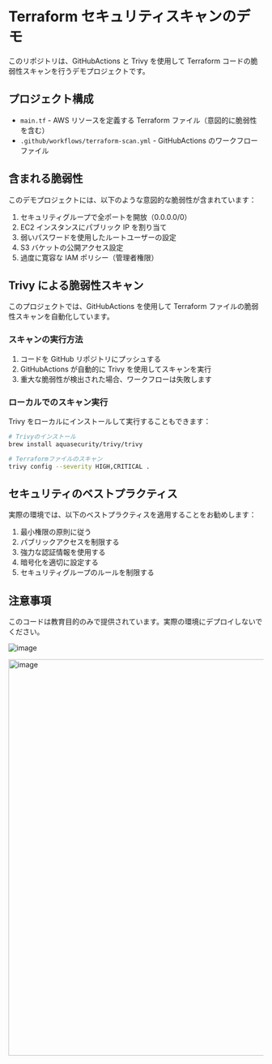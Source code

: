 # Terraform セキュリティスキャンのデモ

このリポジトリは、GitHubActions と Trivy を使用して Terraform コードの脆弱性スキャンを行うデモプロジェクトです。

## プロジェクト構成

- `main.tf` - AWS リソースを定義する Terraform ファイル（意図的に脆弱性を含む）
- `.github/workflows/terraform-scan.yml` - GitHubActions のワークフローファイル

## 含まれる脆弱性

このデモプロジェクトには、以下のような意図的な脆弱性が含まれています：

1. セキュリティグループで全ポートを開放（0.0.0.0/0）
2. EC2 インスタンスにパブリック IP を割り当て
3. 弱いパスワードを使用したルートユーザーの設定
4. S3 バケットの公開アクセス設定
5. 過度に寛容な IAM ポリシー（管理者権限）

## Trivy による脆弱性スキャン

このプロジェクトでは、GitHubActions を使用して Terraform ファイルの脆弱性スキャンを自動化しています。

### スキャンの実行方法

1. コードを GitHub リポジトリにプッシュする
2. GitHubActions が自動的に Trivy を使用してスキャンを実行
3. 重大な脆弱性が検出された場合、ワークフローは失敗します

### ローカルでのスキャン実行

Trivy をローカルにインストールして実行することもできます：

```bash
# Trivyのインストール
brew install aquasecurity/trivy/trivy

# Terraformファイルのスキャン
trivy config --severity HIGH,CRITICAL .
```

## セキュリティのベストプラクティス

実際の環境では、以下のベストプラクティスを適用することをお勧めします：

1. 最小権限の原則に従う
2. パブリックアクセスを制限する
3. 強力な認証情報を使用する
4. 暗号化を適切に設定する
5. セキュリティグループのルールを制限する

## 注意事項

このコードは教育目的のみで提供されています。実際の環境にデプロイしないでください。

![image](https://github.com/user-attachments/assets/463c33fb-2b33-4af4-bccf-d72d6d337c67)

<img width="782" alt="image" src="https://github.com/user-attachments/assets/89224b6b-ccbd-4636-b75f-a72b73363a55" />

